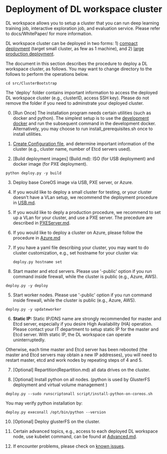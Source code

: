 # Deployment of DL workspace cluster

DL workspace allows you to setup a cluster that you can run deep learning training job, interactive exploration job, and evaluation service. Please refer to docs/WhitePaper/ for more information. 

DL workspace cluster can be deployed in two forms: 1) [compact deployment](CompactDeployment.md) (target small cluster, as few as 1 machine), and 2) [large production deployment](LargeProductionDeployment.md). 

The document in this section describes the procedure to deploy a DL workspace cluster, as follows. You may want to change directory to the follows to perform the operations below.

  ```
  cd src/ClusterBootstrap
  ```
  
The 'deploy' folder contains important information to access the deployed DL workspace cluster (e.g., clusterID, access SSH key). Please do not remove the folder if you need to adminstrate your deployed cluster. 

0. [Run Once] The installation program needs certain utilities (such as docker and python). The simplest setup is to use the [development docker](../../DevDocker.md) and run the subsequent command in the development docker. Alternatively, you may choose to run install_prerequisites.sh once to install  utilities.  

1. [Create Configuration file](Configuration.md), and determine important information of the cluster (e.g., cluster name, number of Etcd servers used).

2. [Build deployment images] (Build.md): ISO (for USB deployment) and docker image (for PXE deployment).
  ```
  python deploy.py -y build 
  ```

3. Deploy base CoreOS image via USB, PXE server, or Azure. 
  1. If you would like to deploy a small cluster for testing, or your cluster doesn't have a VLan setup, we recommend the deployment procedure in [USB.md](USB.md). 

  2. If you would like to deply a production procedure, we recommend to set up a VLan for your cluster, and use a PXE server. The precedure are described in [PXEServer.md](PXEServer.md). 
  3. If you would like to deploy a cluster on Azure, please follow the procedure in [Azure.md](Azure.md)
  4. If you have a yaml file describing your cluster, you may want to do cluster customization, e.g., 
     set hostname for your cluster via:
     ```
     deploy.py hostname set
     ```

4. Start master and etcd servers. Please use '-public' option if you run command inside firewall, while the cluster is public (e.g., Azure, AWS).

  ```
  deploy.py -y deploy
  ```
  
5. Start worker nodes. Please use '-public' option if you run command inside firewall, while the cluster is public (e.g., Azure, AWS).

  ```
  deploy.py -y updateworker
  ```

6. **__Static IP:__** Static IP/DNS name are strongly recommended for master and Etcd server, especially if you desire High Availability (HA) operation. Please contact your IT department to setup static IP for the master and Etcd server. With static IP, the DL workspace can operate uninterruptedly. 

  Otherwise, each time master and Etcd server has been rebooted (the master and Etcd servers may obtain a new IP addresses), you will need to restart master, etcd and work nodes by repeating steps of 4 and 5. 

7. [Optional] Repartition(Repartition.md) all data drives on the cluster.

8. [Optional] Install python on all nodes. (python is used by GlusterFS deployment and virtual volume management )
  ```
  deploy.py --sudo runscriptonall script/install-python-on-coreos.sh
  ```
  You may verify python installation by:
  ```
  deploy.py execonall /opt/bin/python --version
  ```
  
10. [Optional] Deploy glusterFS on the cluster. 

10. Certain advanced topics, e.g., access to each deployed DL workspace node, use kubelet command, can be found at [Advanced.md](Advanced.md).

11. If encounter problems, please check on [known issues](KnownIssues.md).
